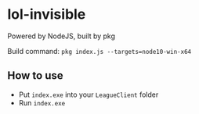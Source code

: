 # lol-invisible

Powered by NodeJS, built by pkg

Build command: `pkg index.js --targets=node10-win-x64`

## How to use
- Put `index.exe` into your `LeagueClient` folder
- Run `index.exe`
